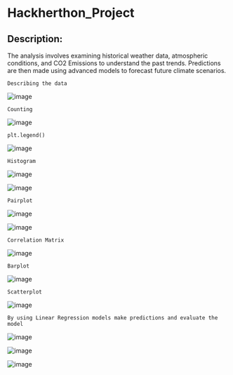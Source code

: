 # Hackherthon_Project
## Description:

The analysis involves examining historical weather data, atmospheric conditions, and CO2 Emissions to understand the past trends. Predictions are then made using advanced models to forecast future climate scenarios.
```
Describing the data
```
![image](https://github.com/AnnBlessy/Hackherthon_Project/assets/119477835/e7377844-6e9a-4d47-a746-cc47bf63e782)

```
Counting
```
![image](https://github.com/AnnBlessy/Hackherthon_Project/assets/119477835/c1d36389-3b75-4619-8885-f5df113fdb0e)

```
plt.legend()
```
![image](https://github.com/AnnBlessy/Hackherthon_Project/assets/119477835/4a8e33cd-6edc-4f6e-97a5-722e91b33568)

```
Histogram
```
![image](https://github.com/AnnBlessy/Hackherthon_Project/assets/119477835/472cb159-54fb-4a70-82db-686e693150cf)

![image](https://github.com/AnnBlessy/Hackherthon_Project/assets/119477835/96598ffe-eed8-4e92-9a42-38b2bb37f625)

```
Pairplot
```
![image](https://github.com/AnnBlessy/Hackherthon_Project/assets/119477835/e11bbafb-7430-4941-a86e-28b4e4189e79)

![image](https://github.com/AnnBlessy/Hackherthon_Project/assets/119477835/a4abc41a-e6d1-44a8-bfee-f6a1c570e9a7)

```
Correlation Matrix
```
![image](https://github.com/AnnBlessy/Hackherthon_Project/assets/119477835/8f964531-c58d-4c71-80bb-c066c3c6ae1e)
```
Barplot
```
![image](https://github.com/AnnBlessy/Hackherthon_Project/assets/119477835/b54dd0e9-c050-47d3-8d54-da0d0a35824a)

```
Scatterplot
```
![image](https://github.com/AnnBlessy/Hackherthon_Project/assets/119477835/f8dcca87-0f08-496f-a311-e657811140e6)

```
By using Linear Regression models make predictions and evaluate the model
```
![image](https://github.com/AnnBlessy/Hackherthon_Project/assets/119477835/a37ba877-9511-4284-8915-45a68691d102)

![image](https://github.com/AnnBlessy/Hackherthon_Project/assets/119477835/7da9b82d-35be-4d93-b1bd-445349c0e78d)

![image](https://github.com/AnnBlessy/Hackherthon_Project/assets/119477835/eceab9fa-46b8-45ea-92f6-1ce77f3b51cf)





